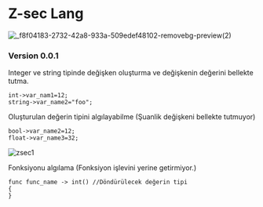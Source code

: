 # Z-sec Lang
![_f8f04183-2732-42a8-933a-509edef48102-removebg-preview(2)](https://github.com/user-attachments/assets/5feb85b1-f1c4-454c-8263-9de37c4b13be)
### Version 0.0.1

Integer ve string tipinde değişken oluşturma ve değişkenin değerini bellekte tutma. 
```
int->var_nam1=12;
string->var_name2="foo";
```
Oluşturulan değerin tipini algılayabilme (Şuanlik değişkeni bellekte tutmuyor)
```
bool->var_name2=12;
float->var_name3=32;
```
![zsec1](https://github.com/user-attachments/assets/1865d865-c407-4a62-a1cd-a9db9648c702)

Fonksiyonu algılama (Fonksiyon işlevini yerine getirmiyor.)
```
func func_name -> int() //Döndürülecek değerin tipi
{
}
```
